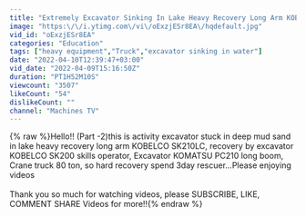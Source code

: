 ```yaml
---
title: "Extremely Excavator Sinking In Lake Heavy Recovery Long Arm KOBELCO SK210LC (Part 2)"
image: "https:\/\/i.ytimg.com\/vi\/oExzjESr8EA\/hqdefault.jpg"
vid_id: "oExzjESr8EA"
categories: "Education"
tags: ["heavy equipment","Truck","excavator sinking in water"]
date: "2022-04-10T12:39:47+03:00"
vid_date: "2022-04-09T15:16:50Z"
duration: "PT1H52M10S"
viewcount: "3507"
likeCount: "54"
dislikeCount: ""
channel: "Machines TV"
---
```

{% raw %}Hello!! (Part -2)this is activity excavator stuck in deep mud sand in lake heavy recovery long arm KOBELCO SK210LC, recovery by excavator KOBELCO SK200 skills operator, Excavator KOMATSU PC210 long boom, Crane truck 80 ton, so hard recovery spend 3day rescuer...Please enjoying videos<br /><br />Thank you so much for watching videos, please SUBSCRIBE, LIKE, COMMENT SHARE Videos for more!!{% endraw %}
